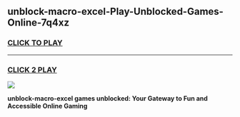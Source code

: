 
## unblock-macro-excel-Play-Unblocked-Games-Online-7q4xz
<h3>
<a href="https://premium76.site?title=unblock-macro-excel&ref=25A">CLICK TO PLAY</a></h3>
<hr>

<h3>
<a href="https://premium76.site?title=unblock-macro-excel&ref=25A">CLICK 2 PLAY</a>
  
</h3>

<a href="https://premium76.site?title=unblock-macro-excel&ref=25A"><img src="https://clearcache.store/games.png"></a>


**unblock-macro-excel games unblocked: Your Gateway to Fun and Accessible Online Gaming**
